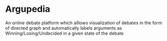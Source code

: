 # Argupedia
 
An online debate platform which alllows visualization of debates in the form of directed graph and automatically labels arguments as Winning/Losing/Undecided in a given state of the debate
